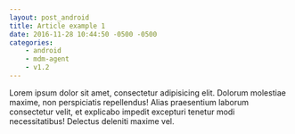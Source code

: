 ```yaml
---
layout: post_android
title: Article example 1
date: 2016-11-28 10:44:50 -0500 -0500
categories: 
    - android
    - mdm-agent
    - v1.2
---
```

Lorem ipsum dolor sit amet, consectetur adipisicing elit. Dolorum molestiae maxime, non perspiciatis repellendus! Alias praesentium laborum consectetur velit, et explicabo impedit excepturi tenetur modi necessitatibus! Delectus deleniti maxime vel.
